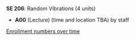**SE 206**: Random Vibrations (4 units)

- **A00** (Lecture) (time and location TBA) by staff

[Enrollment numbers over time](./SE206.tsv)
